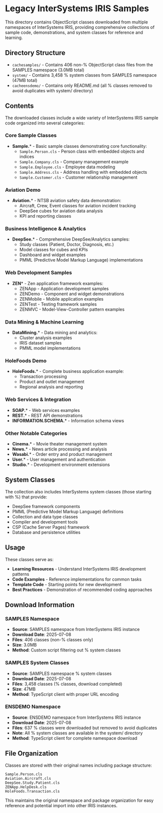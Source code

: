 # Legacy InterSystems IRIS Samples

This directory contains ObjectScript classes downloaded from multiple namespaces of InterSystems IRIS, providing comprehensive collections of sample code, demonstrations, and system classes for reference and learning.

## Directory Structure

- `cachesamples/` - Contains 406 non-% ObjectScript class files from the SAMPLES namespace (3.0MB total)
- `system/` - Contains 3,458 % system classes from SAMPLES namespace (47MB total) 
- `cacheensdemo/` - Contains only README.md (all % classes removed to avoid duplicates with system/ directory)

## Contents

The downloaded classes include a wide variety of InterSystems IRIS sample code organized into several categories:

### Core Sample Classes
- **Sample.*** - Basic sample classes demonstrating core functionality:
  - `Sample.Person.cls` - Person class with embedded objects and indices
  - `Sample.Company.cls` - Company management example
  - `Sample.Employee.cls` - Employee data modeling
  - `Sample.Address.cls` - Address handling with embedded objects
  - `Sample.Customer.cls` - Customer relationship management

### Aviation Demo
- **Aviation.*** - NTSB aviation safety data demonstration:
  - Aircraft, Crew, Event classes for aviation incident tracking
  - DeepSee cubes for aviation data analysis
  - KPI and reporting classes

### Business Intelligence & Analytics
- **DeepSee.*** - Comprehensive DeepSee/Analytics samples:
  - Study classes (Patient, Doctor, Diagnosis, etc.)
  - Model classes for cubes and KPIs
  - Dashboard and widget examples
  - PMML (Predictive Model Markup Language) implementations

### Web Development Samples
- **ZEN*** - Zen application framework examples:
  - ZENApp - Application development samples
  - ZENDemo - Component and widget demonstrations
  - ZENMobile - Mobile application examples
  - ZENTest - Testing framework samples
  - ZENMVC - Model-View-Controller pattern examples

### Data Mining & Machine Learning
- **DataMining.*** - Data mining and analytics:
  - Cluster analysis examples
  - IRIS dataset samples
  - PMML model implementations

### HoleFoods Demo
- **HoleFoods.*** - Complete business application example:
  - Transaction processing
  - Product and outlet management
  - Regional analysis and reporting

### Web Services & Integration
- **SOAP.*** - Web services examples
- **REST.*** - REST API demonstrations
- **INFORMATION.SCHEMA.*** - Information schema views

### Other Notable Categories
- **Cinema.*** - Movie theater management system
- **News.*** - News article processing and analysis
- **Wasabi.*** - Order entry and product management
- **User.*** - User management and authentication
- **Studio.*** - Development environment extensions

## System Classes

The collection also includes InterSystems system classes (those starting with %) that provide:
- DeepSee framework components
- PMML (Predictive Model Markup Language) definitions
- Collection and data type classes
- Compiler and development tools
- CSP (Cache Server Pages) framework
- Database and persistence utilities

## Usage

These classes serve as:
- **Learning Resources** - Understand InterSystems IRIS development patterns
- **Code Examples** - Reference implementations for common tasks
- **Template Code** - Starting points for new development
- **Best Practices** - Demonstration of recommended coding approaches

## Download Information

### SAMPLES Namespace
- **Source**: SAMPLES namespace from InterSystems IRIS instance
- **Download Date**: 2025-07-08
- **Files**: 406 classes (non-% classes only)
- **Size**: 3.0MB
- **Method**: Custom script filtering out % system classes

### SAMPLES System Classes
- **Source**: SAMPLES namespace % system classes
- **Download Date**: 2025-07-08
- **Files**: 3,458 classes (% classes, download completed)
- **Size**: 47MB
- **Method**: TypeScript client with proper URL encoding

### ENSDEMO Namespace
- **Source**: ENSDEMO namespace from InterSystems IRIS instance  
- **Download Date**: 2025-07-08
- **Files**: 637 % classes were downloaded but removed to avoid duplicates
- **Note**: All % system classes are available in the system/ directory
- **Method**: TypeScript client for complete namespace download

## File Organization

Classes are stored with their original names including package structure:
```
Sample.Person.cls
Aviation.Aircraft.cls
DeepSee.Study.Patient.cls
ZENApp.HelpDesk.cls
HoleFoods.Transaction.cls
```

This maintains the original namespace and package organization for easy reference and potential import into other IRIS instances.